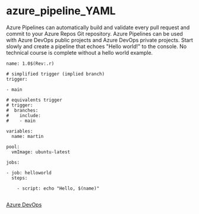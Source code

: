 # azure_pipeline_YAML

Azure Pipelines can automatically build and validate every pull request and commit to your Azure Repos Git repository. Azure Pipelines can be used with Azure DevOps public projects and Azure DevOps private projects. Start slowly and create a pipeline that echoes "Hello world!" to the console. No technical course is complete without a hello world example.

```
name: 1.0$(Rev:.r)

# simplified trigger (implied branch)
trigger:

- main

# equivalents trigger
# trigger:
#  branches:
#    include:
#    - main

variables:
  name: martin

pool:
  vmImage: ubuntu-latest

jobs:

- job: helloworld
  steps:

    - script: echo "Hello, $(name)"
    
  ```
  <a href=“https://docs.microsoft.com/en-us/learn/modules/integrate-azure-pipelines/2-describe-anatomy-of-pipeline“>Azure DevOps</a>

  
